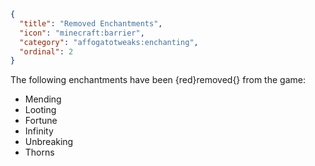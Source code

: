 ```json
{
  "title": "Removed Enchantments",
  "icon": "minecraft:barrier",
  "category": "affogatotweaks:enchanting",
  "ordinal": 2
}
```

The following enchantments have been {red}removed{} from the game:
- Mending
- Looting
- Fortune
- Infinity
- Unbreaking
- Thorns